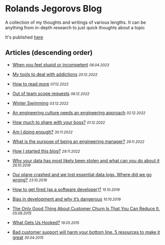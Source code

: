 # Rolands Jegorovs Blog

A collection of my thoughts and writings of various lengths. It can be anything from in-depth research to just quick thoughts about a topic

It's published [here][blogUrl]

## Articles (descending order)

- [When you feel stupid or incompetent](https://github.com/Rolandisimo/blog/blob/main/articles/10-i-should-know-this.md) <small><em>08.04.2023</em></small>

- [My tools to deal with addictions](https://github.com/Rolandisimo/blog/blob/main/articles/9-tools-to-deal-with-some-addictions.md) <small><em>20.12.2022</em></small>

- [How to read more](https://github.com/Rolandisimo/blog/blob/main/articles/8-how-to-read-more.md) <small><em>07.12.2022</em></small>

- [Out of team scope requests](https://github.com/Rolandisimo/blog/blob/main/articles/7-out-of-scope-requests.md) <small><em>06.12.2022</em></small>

- [Winter Swimming](https://github.com/Rolandisimo/blog/blob/main/articles/6-winter-swimming.md) <small><em>03.12.2022</em></small>

- [An engineering culture needs an engineering approach](https://github.com/Rolandisimo/blog/blob/main/articles/5-engineering-culture-needs-engineering.md) <small><em>02.12.2022</em></small>

- [How much to share with your boss?](https://github.com/Rolandisimo/blog/blob/main/articles/4-how-much-to-share-with-your-boss.md) <small><em>01.12.2022</em></small>

- [Am I doing enough?](https://github.com/Rolandisimo/blog/blob/main/articles/3-am-i-doing-enough.md) <small><em>30.11.2022</em></small>

- [What is the purpose of being an engineering manager?](https://github.com/Rolandisimo/blog/blob/main/articles/1-what-is-the-purpose-of-being-an-engineering-manager.md) <small><em>29.11.2022</em></small>

- [How I started this blog?](https://github.com/Rolandisimo/blog/blob/main/articles/2-how-i-started-this-blog.md) <small><em>29.11.2022</em></small>

- [Why your data has most likely been stolen and what can you do about it](https://medium.com/@RolandJegorov/why-your-data-has-most-likely-been-stolen-and-what-can-you-do-about-it-139c5b81e8b7) <small><em>26.10.2019</em></small>

- [Our plane crashed and we lost essential data logs. Where did we go wrong?](https://medium.com/@RolandJegorov/our-plane-crashed-and-we-lost-essential-data-logs-where-did-we-go-wrong-3599704bcb58) <small><em>23.10.2019</em></small>

- [How to get fired (as a software developer)?](https://medium.com/@RolandJegorov/how-to-get-fired-as-a-software-developer-439cab24781c) <small><em>15.10.2019</em></small>

- [Bias in development and why it’s dangerous](https://medium.com/@RolandJegorov/bias-in-development-and-why-its-dangerous-e5167208311d) <small><em>10.10.2019</em></small>

- [The Only Good Thing About Customer Churn Is That You Can Reduce It.](https://medium.com/@RolandJegorov/the-only-good-thing-about-customer-churn-is-that-you-can-reduce-it-c9a7b6d6d472) <small><em>05.06.2015</em></small>

- [What Gets Us Hooked?](https://medium.com/@RolandJegorov/key-to-startup-success-creating-habits-d39f4ecbb22d) <small><em>19.05.2015</em></small>

- [Bad customer support will harm your bottom line. 5 resources to make it great](https://medium.com/@RolandJegorov/bad-customer-support-will-harm-your-bottom-line-5-resources-to-make-it-great-aef10ba3b3c4) <small><em>30.04.2015</em></small>

[blogUrl]: https://rolandisimo.github.io/blog/
